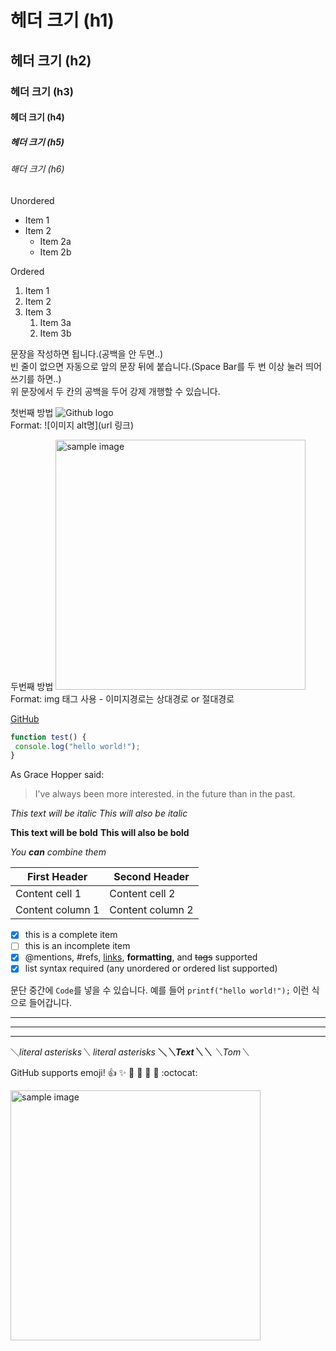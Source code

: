 # 헤더 크기 (h1) 
## 헤더 크기 (h2) 
### 헤더 크기 (h3) 
#### 헤더 크기 (h4) 
##### 헤더 크기 (h5) 
###### 해더 크기 (h6)

Unordered 
* Item 1 
* Item 2 
    * Item 2a 
    * Item 2b 

Ordered 
1. Item 1 
1. Item 2 
1. Item 3 
    1. Item 3a 
    1. Item 3b

문장을 작성하면 됩니다.(공백을 안 두면..)   
빈 줄이 없으면 자동으로 앞의 문장 뒤에 붙습니다.(Space Bar를 두 번 이상 눌러 띄어쓰기를 하면..)   
위 문장에서 두 칸의 공백을 두어 강제 개행할 수 있습니다.

첫번째 방법 
![Github logo](/images/markdown_4(1).jpg)  
Format: ![이미지 alt명](url 링크) 

두번째 방법 
<a href="#"><img src="https://github.com/mz-102/test/images/markdown_4.jpg" width="400px" alt="sample image"></a> 
Format: img 태그 사용 - 이미지경로는 상대경로 or 절대경로


[GitHub](http://github.com "깃허브")

```javascript 
function test() { 
 console.log("hello world!"); 
} 
```

As Grace Hopper said: 

> I’ve always been more interested. 
> in the future than in the past.

*This text will be italic* 
_This will also be italic_ 

**This text will be bold** 
__This will also be bold__ 

*You **can** combine them*


First Header | Second Header 
------------ | ------------- 
Content cell 1 | Content cell 2 
Content column 1 | Content column 2

- [x] this is a complete item 
- [ ] this is an incomplete item 
- [x] @mentions, #refs, [links](), **formatting**, and <del>tags</del> supported 
- [x] list syntax required (any unordered or ordered list supported)

문단 중간에 `Code`를 넣을 수 있습니다. 
예를 들어 `printf("hello world!");` 이런 식으로 들어갑니다.

--- 
*** 
___

＼*literal asterisks＼* 
*literal asterisks* 
__＼*＼*Text＼*＼*__ 
_＼_Tom＼__

GitHub supports emoji! 
:+1: :sparkles: :camel: :tada: 
:rocket: :metal: :octocat:

<img src="https://img.shields.io/badge/license-mit-orange" width="400px" alt="sample image"> 


